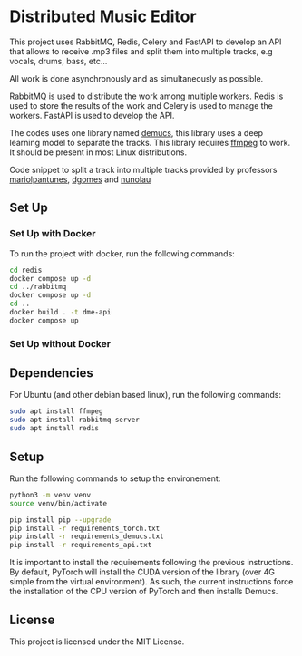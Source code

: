 # Distributed Music Editor

This project uses RabbitMQ, Redis, Celery and FastAPI to develop an API that allows to receive .mp3 files and split them into multiple tracks, e.g vocals, drums, bass, etc...

All work is done asynchronously and as simultaneously as possible.

RabbitMQ is used to distribute the work among multiple workers. Redis is used to store the results of the work and Celery is used to manage the workers. FastAPI is used to develop the API.

The codes uses one library named [demucs](https://github.com/facebookresearch/demucs),
this library uses a deep learning model to separate the tracks.
This library requires [ffmpeg](https://ffmpeg.org/) to work.
It should be present in most Linux distributions.

Code snippet to split a track into multiple tracks provided by professors [mariolpantunes](https://github.com/mariolpantunes), [dgomes](https://github.com/dgomes) and [nunolau](https://github.com/nunolau)

## Set Up

### Set Up with Docker

To run the project with docker, run the following commands:

```bash
cd redis
docker compose up -d
cd ../rabbitmq
docker compose up -d
cd ..
docker build . -t dme-api
docker compose up
```

### Set Up without Docker

## Dependencies

For Ubuntu (and other debian based linux), run the following commands:

```bash
sudo apt install ffmpeg
sudo apt install rabbitmq-server
sudo apt install redis
```

## Setup

Run the following commands to setup the environement:

```bash
python3 -m venv venv
source venv/bin/activate

pip install pip --upgrade
pip install -r requirements_torch.txt
pip install -r requirements_demucs.txt
pip install -r requirements_api.txt
```

It is important to install the requirements following the previous instructions.
By default, PyTorch will install the CUDA version of the library (over 4G simple from the virtual environment).
As such, the current instructions force the installation of the CPU version of PyTorch and then installs Demucs.

## License

This project is licensed under the MIT License.
